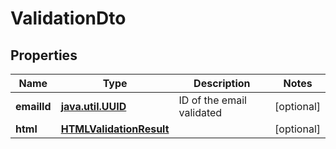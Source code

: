 
# ValidationDto

## Properties
Name | Type | Description | Notes
------------ | ------------- | ------------- | -------------
**emailId** | [**java.util.UUID**](java.util.UUID.md) | ID of the email validated |  [optional]
**html** | [**HTMLValidationResult**](HTMLValidationResult.md) |  |  [optional]




